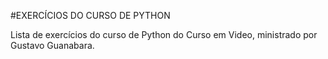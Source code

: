 #EXERCÍCIOS DO CURSO DE PYTHON

Lista de exercícios do curso de Python do Curso em Video,
ministrado por Gustavo Guanabara.